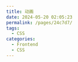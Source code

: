 ```yaml
---
title: 动画
date: 2024-05-20 02:05:23
permalink: /pages/24c7d7/
tags:
  - CSS
categories:
  - Frontend
  - CSS
---
```

